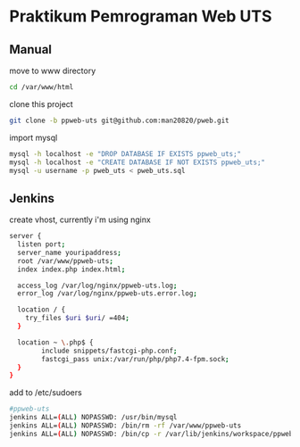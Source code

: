 # Praktikum Pemrograman Web UTS

## Manual

move to www directory

```bash
cd /var/www/html
```

clone this project

```bash
git clone -b ppweb-uts git@github.com:man20820/pweb.git
```

import mysql

```bash
mysql -h localhost -e "DROP DATABASE IF EXISTS ppweb_uts;"
mysql -h localhost -e "CREATE DATABASE IF NOT EXISTS ppweb_uts;"
mysql -u username -p pweb_uts < pweb_uts.sql
```

## Jenkins

create vhost, currently i'm using nginx

```bash
server {
  listen port;
  server_name youripaddress;
  root /var/www/ppweb-uts;
  index index.php index.html;

  access_log /var/log/nginx/ppweb-uts.log;
  error_log /var/log/nginx/ppweb-uts.error.log;

  location / {
    try_files $uri $uri/ =404;
  }

  location ~ \.php$ {
        include snippets/fastcgi-php.conf;
        fastcgi_pass unix:/var/run/php/php7.4-fpm.sock;
  }
}
```

add to /etc/sudoers

```bash
#ppweb-uts
jenkins ALL=(ALL) NOPASSWD: /usr/bin/mysql
jenkins ALL=(ALL) NOPASSWD: /bin/rm -rf /var/www/ppweb-uts
jenkins ALL=(ALL) NOPASSWD: /bin/cp -r /var/lib/jenkins/workspace/ppweb-uts/ /var/www/ppweb-uts/
```